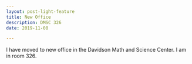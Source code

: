 ```yaml
---
layout: post-light-feature
title: New Office
description: DMSC 326 
date: 2019-11-08

---
```


I have moved to new office in the Davidson Math and Science Center. I am in room 326. 

